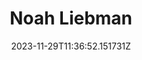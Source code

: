 ---
title: "Noah Liebman"
category: "IndieWeb & Personal Blogs"
site_url: https://noahliebman.net/
feed_url: https://noahliebman.net/feed/index.xml
date: 2023-11-29T11:36:52.151731Z
domain: noahliebman.net

---